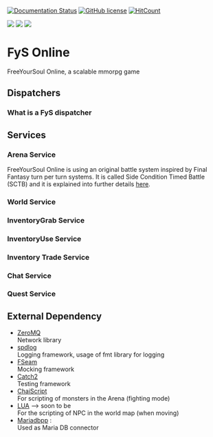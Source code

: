 [![Documentation Status](https://readthedocs.org/projects/fys/badge/?version=latest)](https://fys.readthedocs.io/en/latest/?badge=latest)
[![GitHub license](https://img.shields.io/badge/license-MIT-blue.svg)](https://raw.githubusercontent.com/FreeYourSoul/FyS/master/LICENSE)
[![HitCount](http://hits.dwyl.io/FreeYourSoul/FyS.svg)](http://hits.dwyl.io/FreeYourSoul/FyS)

[![](https://tokei.rs/b1/github/FreeYourSoul/FyS?category=files)](https://github.com/FreeYourSoul/FyS)
[![](https://tokei.rs/b1/github/FreeYourSoul/FyS?category=lines)](https://github.com/FreeYourSoul/FyS)
[![](https://tokei.rs/b1/github/FreeYourSoul/FyS?category=code)](https://github.com/FreeYourSoul/FyS)
# FyS Online

FreeYourSoul Online, a scalable mmorpg game

## Dispatchers

### What is a FyS dispatcher

## Services

### Arena Service

FreeYourSoul Online is using an original battle system inspired by Final Fantasy turn per turn systems. It is called Side Condition Timed Battle (SCTB) and it is explained into further details [here](docs/services/Arena_BattleSystem.md#arena).

### World Service

### InventoryGrab Service

### InventoryUse Service

### Inventory Trade Service

### Chat Service

### Quest Service


## External Dependency

* [ZeroMQ](https://github.com/zeromq/libzmq)  
    Network library
* [spdlog](https://github.com/gabime/spdlog)  
    Logging framework, usage of fmt library for logging
* [FSeam](https://github.com/FreeYourSoul/FSeam)  
    Mocking framework
* [Catch2](https://github.com/catchorg/Catch2)  
    Testing framework
* [ChaiScript](https://github.com/ChaiScript/ChaiScript)  
    For scripting of monsters in the Arena (fighting mode)
* [LUA](https://github.com/lua/lua)   --> soon to be  
    For the scripting of NPC in the world map (when moving)
* [Mariadbpp](https://github.com/viaduck/mariadbpp) :   
    Used as Maria DB connector


